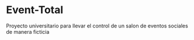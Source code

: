 # Event-Total
Proyecto universitario para llevar el control de un salon de eventos sociales de manera ficticia
